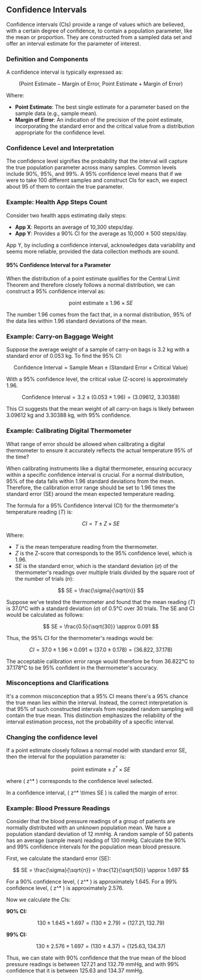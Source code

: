 ## Confidence Intervals

Confidence intervals (CIs) provide a range of values which are believed, with a certain degree of confidence, to contain a population parameter, like the mean or proportion. They are constructed from a sampled data set and offer an interval estimate for the parameter of interest.

### Definition and Components

A confidence interval is typically expressed as:

$$
(\text{Point Estimate} - \text{Margin of Error}, \ \text{Point Estimate} + \text{Margin of Error})
$$

Where:
- **Point Estimate**: The best single estimate for a parameter based on the sample data (e.g., sample mean).
- **Margin of Error**: An indication of the precision of the point estimate, incorporating the standard error and the critical value from a distribution appropriate for the confidence level.

### Confidence Level and Interpretation

The confidence level signifies the probability that the interval will capture the true population parameter across many samples. Common levels include 90%, 95%, and 99%. A 95% confidence level means that if we were to take 100 different samples and construct CIs for each, we expect about 95 of them to contain the true parameter.

### Example: Health App Steps Count

Consider two health apps estimating daily steps:

- **App X**: Reports an average of 10,300 steps/day.
- **App Y**: Provides a 90% CI for the average as 10,000 ± 500 steps/day.

App Y, by including a confidence interval, acknowledges data variability and seems more reliable, provided the data collection methods are sound.

#### 95% Confidence Interval for a Parameter
When the distribution of a point estimate qualifies for the Central Limit Theorem and therefore closely follows a normal distribution, we can construct a 95% confidence interval as:

$$
\text{point estimate} \pm 1.96 \times SE
$$

The number 1.96 comes from the fact that, in a normal distribution, 95% of the data lies within 1.96 standard deviations of the mean.

### Example: Carry-on Baggage Weight

Suppose the average weight of a sample of carry-on bags is 3.2 kg with a standard error of 0.053 kg. To find the 95% CI:

$$
\text{Confidence Interval} = \text{Sample Mean} \pm (\text{Standard Error} \times \text{Critical Value})
$$

With a 95% confidence level, the critical value (Z-score) is approximately 1.96.

$$
\text{Confidence Interval} = 3.2 \pm (0.053 \times 1.96) = (3.09612, \ 3.30388)
$$

This CI suggests that the mean weight of all carry-on bags is likely between 3.09612 kg and 3.30388 kg, with 95% confidence.

### Example: Calibrating Digital Thermometer

What range of error should be allowed when calibrating a digital thermometer to ensure it accurately reflects the actual temperature 95% of the time?

When calibrating instruments like a digital thermometer, ensuring accuracy within a specific confidence interval is crucial. For a normal distribution, 95% of the data falls within 1.96 standard deviations from the mean. Therefore, the calibration error range should be set to 1.96 times the standard error (SE) around the mean expected temperature reading.

The formula for a 95% Confidence Interval (CI) for the thermometer's temperature reading ($T$) is:

$$
CI = T \pm Z \times SE
$$

Where:

- $T$ is the mean temperature reading from the thermometer.
- $Z$ is the Z-score that corresponds to the 95% confidence level, which is 1.96.
- $SE$ is the standard error, which is the standard deviation ($\sigma$) of the thermometer's readings over multiple trials divided by the square root of the number of trials ($n$):

$$
SE = \frac{\sigma}{\sqrt{n}}
$$

Suppose we've tested the thermometer and found that the mean reading ($T$) is 37.0°C with a standard deviation ($\sigma$) of 0.5°C over 30 trials. The SE and CI would be calculated as follows:

$$
SE = \frac{0.5}{\sqrt{30}} \approx 0.091
$$

Thus, the 95% CI for the thermometer's readings would be:

$$
CI = 37.0 \pm 1.96 \times 0.091 \approx (37.0 \pm 0.178) = (36.822, 37.178)
$$

The acceptable calibration error range would therefore be from 36.822°C to 37.178°C to be 95% confident in the thermometer's accuracy.

### Misconceptions and Clarifications

It's a common misconception that a 95% CI means there's a 95% chance the true mean lies within the interval. Instead, the correct interpretation is that 95% of such constructed intervals from repeated random sampling will contain the true mean. This distinction emphasizes the reliability of the interval estimation process, not the probability of a specific interval.

### Changing the confidence level

If a point estimate closely follows a normal model with standard error SE, then the interval for the population parameter is:

$$
\text{point estimate} \pm z^* \times SE
$$

where \( z^* \) corresponds to the confidence level selected.

In a confidence interval, \( z^* \times SE \) is called the margin of error.

### Example: Blood Pressure Readings

Consider that the blood pressure readings of a group of patients are normally distributed with an unknown population mean. We have a population standard deviation of 12 mmHg. A random sample of 50 patients has an average (sample mean) reading of 130 mmHg. Calculate the 90% and 99% confidence intervals for the population mean blood pressure.

First, we calculate the standard error (SE):

$$
SE = \frac{\sigma}{\sqrt{n}} = \frac{12}{\sqrt{50}} \approx 1.697
$$

For a 90% confidence level, \( z^* \) is approximately 1.645.
For a 99% confidence level, \( z^* \) is approximately 2.576.

Now we calculate the CIs:

**90% CI:**

$$
130 \pm 1.645 \times 1.697 = (130 \pm 2.79) = (127.21, 132.79)
$$

**99% CI:**

$$
130 \pm 2.576 \times 1.697 = (130 \pm 4.37) = (125.63, 134.37)
$$

Thus, we can state with 90% confidence that the true mean of the blood pressure readings is between 127.21 and 132.79 mmHg, and with 99% confidence that it is between 125.63 and 134.37 mmHg.
